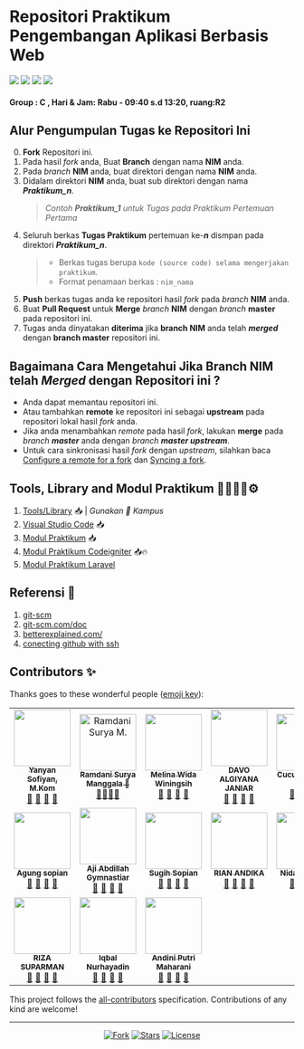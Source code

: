 # Repositori Praktikum Pengembangan Aplikasi Berbasis Web

<p align="left">
<a href="#"><img src="https://hits.dwyl.com/yysofiyan/PABWEB-C.svg"></a>
<a href="#"><img src="https://img.shields.io/bitbucket/pr-raw/yysofiyan/PABWEB-C?style=flat-square"></a>
<a href="#"><img src="https://img.shields.io/github/repo-size/yysofiyan/PABWEB-C?style=flat-square"></a>
<a href="#"><img src="https://img.shields.io/github/commit-activity/w/yysofiyan/PABWEB-C?style=flat-square"></a>
</p>

#### Group : C , Hari & Jam: Rabu - 09:40 s.d 13:20, ruang:R2

## Alur Pengumpulan Tugas ke Repositori Ini
0. **Fork** Repositori ini.
1. Pada hasil *fork* anda, Buat **Branch** dengan nama **NIM** anda.
2. Pada *branch* **NIM** anda, buat direktori dengan nama **NIM** anda.
3. Didalam direktori **NIM** anda, buat sub direktori dengan nama _**Praktikum_n**_.
   > *Contoh **Praktikum_1** untuk Tugas pada Praktikum Pertemuan Pertama*  
4. Seluruh berkas **Tugas Praktikum** pertemuan ke-_**n**_ dismpan pada direktori _**Praktikum_n**_.
   > - Berkas tugas berupa  `kode (source code) selama mengerjakan praktikum`.
   > - Format penamaan berkas : `nim_nama`
5. **Push** berkas tugas anda ke repositori hasil *fork* pada *branch* **NIM** anda.
6. Buat **Pull Request** untuk **Merge** *branch* **NIM** dengan *branch* **master** pada repositori ini.
7. Tugas anda dinyatakan **diterima** jika **branch NIM** anda telah _**merged**_ dengan **branch master** repositori ini.  

## Bagaimana Cara Mengetahui Jika **Branch NIM** telah _**Merged**_ dengan Repositori ini ?
 - Anda dapat memantau repositori ini.
 - Atau tambahkan **remote** ke repositori ini sebagai **upstream** pada repositori lokal hasil *fork* anda.
 - Jika anda menambahkan *remote* pada hasil *fork*, lakukan **merge** pada _branch **master**_ anda dengan _branch **master upstream**_.
 - Untuk cara sinkronisasi hasil *fork* dengan *upstream*, silahkan baca [Configure a remote for a fork](https://help.github.com/en/articles/configuring-a-remote-for-a-fork) dan [Syncing a fork](https://help.github.com/en/articles/syncing-a-fork).

## Tools, Library and Modul Praktikum 👨🏻‍💻📕⚙️

1. [Tools/Library](http://bit.ly/2tvgSYm) 📥 | *Gunakan 💌 Kampus*
2. [Visual Studio Code](https://code.visualstudio.com) 📥
3. [Modul Praktikum](https://github.com/yysofiyan/PABWEB-C/blob/master/Modul%20Praktikum%20Pengembangan%20Aplikasi%20Berbasis%20Web%20(1)%20(1)%20(2).pdf) 📥
4. [Modul Praktikum Codeigniter](https://github.com/yysofiyan/PABWEB-C/tree/master/Modul%20Praktikum%20Codeigniter) 📥🔥
5. [Modul Praktikum Laravel](#) 

## Referensi 📖

1. [git-scm](https://git-scm.com/book/id/v2/Memulai-Dasar-dasar-Git)
2. [git-scm.com/doc](https://git-scm.com/doc)
3. [betterexplained.com/](https://betterexplained.com/articles/intro-to-distributed-version-control-illustrated/)
4. [conecting github with ssh](https://help.github.com/en/github/authenticating-to-github/connecting-to-github-with-ssh)



## Contributors ✨

Thanks goes to these wonderful people ([emoji key](https://allcontributors.org/docs/en/emoji-key)):

<!-- ALL-CONTRIBUTORS-LIST:START - Do not remove or modify this section -->
<!-- prettier-ignore-start -->
<!-- markdownlint-disable -->
<table>
  <tr>
    <td align="center"><a href="#"><img src="https://avatars0.githubusercontent.com/u/34052001?s=460&v=4" width="100px;" alt=""/><br /><sub><b>Yanyan Sofiyan, M.Kom</b></sub></a><br /><a href="#" title="Link Repo">🔗</a> <a href="#" title="Documentation">📖</a> <a href="#" title="Profile">👀</a> <a href="#" title="Talks">📢</a></td>
    <!-- Baris Pertama -->
    <!-- isi profile akun github anda di bawah baris ke 2 -->
    <td align="center"><a href="#"><img 
        src="https://avatars3.githubusercontent.com/u/61339462?s=400&u=18856dff85f11daf3acc697b82265701f82a62a4&v=4" width="100px;"alt="Ramdani Surya M." /><br> <sub><b>Ramdani Surya Manggala 🥇</b></sub></a><br><a href="https://github.com/A2-1800105/PABWEB-C" title="Link Repo">🔗</a><a href="#" title="Documentation">📖</a><a href="https://github.com/A2-1800105" title="Profile">👀</a><a href="#" title="Talks">📢</a></td>
    <td align="center"><a href="#"><img
        src="https://c7.uihere.com/files/706/515/789/computer-icons-facepalm-clip-art-share-icon-portable-network-graphics-vector-students.jpg"
        width="100px;" alt="" /><br /><sub><b>Melina Wida Winingsih</b></sub></a><br /><a href="#"
        title="Link Repo">🔗</a> <a href="#" title="Documentation">📖</a> <a href="#" title="Profile">👀</a> <a href="#"title="Talks">📢</a></td>
    <td align="center"><a href="#"><img
        src="https://c7.uihere.com/files/706/515/789/computer-icons-facepalm-clip-art-share-icon-portable-network-graphics-vector-students.jpg"
        width="100px;" alt="" /><br /><sub><b>DAVO ALGIYANA JANIAR</b></sub></a><br /><a href="#"
        title="Link Repo">🔗</a> <a href="#" title="Documentation">📖</a> <a href="#" title="Profile">👀</a> <a href="#"title="Talks">📢</a></td>
    <td align="center"><a href="#"><img src="https://avatars1.githubusercontent.com/u/61367730?s=460&v=4" width="100px;"
        alt="" /><br /><sub><b>Cucum Eliyanti 🥇</b></sub></a><br /><a href="#" title="Link Repo">🔗</a> <a href="#"
        title="Documentation">📖</a> <a href="#" title="Profile">👀</a> <a href="#" title="Talks">📢</a></td>

  </tr>
  <tr>
     <!-- Baris 2 Max 5 Akun -->
     <td align="center"><a href="#"><img src="https://c7.uihere.com/files/706/515/789/computer-icons-facepalm-clip-art-share-icon-portable-network-graphics-vector-students.jpg" width="100px;" alt=""/><br /><sub><b>Agung sopian</b></sub></a><br /><a href="#" title="Link Repo">🔗</a> <a href="#" title="Documentation">📖</a> <a href="#" title="Profile">👀</a> <a href="#" title="Talks">📢</a></td>
    <td align="center"><a href="#"><img src="https://avatars0.githubusercontent.com/u/61607522?s=460&v=4" width="100px;" alt=""/><br /><sub><b>Aji Abdillah Gymnastiar</b></sub></a><br /><a href="https://github.com/ajiabdillahgymnastiar/PABWEB-C" title="Link Repo">🔗</a> <a href="#" title="Documentation">📖</a> <a href="https://github.com/ajiabdillahgymnastiar" title="Profile">👀</a> <a href="#" title="Talks">📢</a></td>
    <td align="center"><a href="#"><img src="https://c7.uihere.com/files/706/515/789/computer-icons-facepalm-clip-art-share-icon-portable-network-graphics-vector-students.jpg" width="100px;" alt=""/><br /><sub><b>Sugih Sopian</b></sub></a><br /><a href="#" title="Link Repo">🔗</a> <a href="#" title="Documentation">📖</a> <a href="#" title="Profile">👀</a> <a href="#" title="Talks">📢</a></td>
   <td align="center"><a href="#"><img src="https://c7.uihere.com/files/706/515/789/computer-icons-facepalm-clip-art-share-icon-portable-network-graphics-vector-students.jpg" width="100px;" alt=""/><br /><sub><b>RIAN ANDIKA</b></sub></a><br /><a href="#" title="Link Repo">🔗</a> <a href="#" title="Documentation">📖</a> <a href="#" title="Profile">👀</a> <a href="#" title="Talks">📢</a></td>
   <td align="center"><a href="#"><img src="https://c7.uihere.com/files/706/515/789/computer-icons-facepalm-clip-art-share-icon-portable-network-graphics-vector-students.jpg" width="100px;" alt=""/><br /><sub><b>Nida Nur Aini</b></sub></a><br /><a href="#" title="Link Repo">🔗</a> <a href="#" title="Documentation">📖</a> <a href="#" title="Profile">👀</a> <a href="#" title="Talks">📢</a></td>
  </tr>
  <tr>
    <!-- Baris ke 3 Max 5 Akun-->
    <td align="center"><a href="#"><img src="https://c7.uihere.com/files/706/515/789/computer-icons-facepalm-clip-art-share-icon-portable-network-graphics-vector-students.jpg" width="100px;" alt=""/><br /><sub><b>RIZA SUPARMAN</b></sub></a><br /><a href="#" title="Link Repo">🔗</a> <a href="#" title="Documentation">📖</a> <a href="#" title="Profile">👀</a> <a href="#" title="Talks">📢</a></td> 
    <td align="center"><a href="#"><img src="https://c7.uihere.com/files/706/515/789/computer-icons-facepalm-clip-art-share-icon-portable-network-graphics-vector-students.jpg" width="100px;" alt=""/><br />
    <sub><b>Iqbal Nurhayadin</b></sub></a><br />
    <a href="https://github.com/iqbalnurhayadin/PABWEB-C" title="Link Repo">🔗</a>
    <a href="https://a2-1800069.000webhostapp.com/" title="Documentation">📖</a>
    <a href="https://github.com/iqbalnurhayadin" title="Profile">👀</a>
    <a href="#" title="Talks">📢</a>
    <td align="center"><a href="#"><img src="https://avatars3.githubusercontent.com/u/61337964?s=400&u=256c416d14a70ae205f2fb00442d43cbbc0ecdad&v=4" width="100px;" alt=""/><br /><sub><b>Andini Putri Maharani</b></sub></a><br /><a href="https://github.com/andiniputrimr/PABWEB-C" title="Link Repo">🔗</a> <a href="#" title="Documentation">📖</a> <a href="https://github.com/andiniputrimr" title="Profile">👀</a> <a href="#" title="Talks">📢</a></td>
  </tr>
  <tr>
    <!-- Baris Ke 4 Mak 5 Akun-->
   
  </tr>
  <tr>
   <!-- Baris Ke 5 Mak 5 Akun-->
    
  </tr>
  <tr>

  </tr>
</table>

<!-- markdownlint-enable -->
<!-- prettier-ignore-end -->
<!-- ALL-CONTRIBUTORS-LIST:END -->

This project follows the [all-contributors](https://allcontributors.org) specification.
Contributions of any kind are welcome!

----

<p align="center">
<a href="#"><img src="https://img.shields.io/github/forks/yysofiyan/PABWEB-C.svg" alt="Fork"></a>
<a href="#"><img src="https://img.shields.io/github/stars/yysofiyan/PABWEB-C.svg" alt="Stars"></a>
<a href="#"><img src="https://poser.pugx.org/laravel/framework/license.svg" alt="License"></a>
</p>
